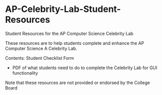 # AP-Celebrity-Lab-Student-Resources
Student Resources for the AP Computer Science Celebrity Lab

These resources are to help students complete and enhance the AP Computer Science A Celebrity Lab. 

Contents:
Student Checklist Form
  - PDF of what students need to do to complete the Celebrity Lab for GUI functionality

Note that these resources are not provided or endorsed by the College Board
